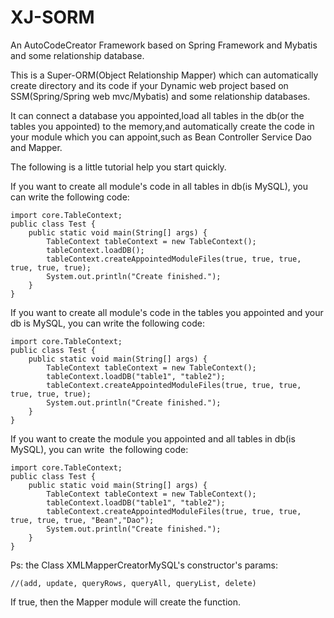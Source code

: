 # XJ-SORM

An AutoCodeCreator Framework based on Spring Framework and Mybatis and some relationship database.

This is a Super-ORM(Object Relationship Mapper) which can automatically create directory and its code if your Dynamic web project based on SSM(Spring/Spring web mvc/Mybatis) and some relationship databases.

It can connect a database you appointed,load all tables in the db(or the tables you appointed) to the memory,and automatically  create the code in your module which you can appoint,such as Bean Controller Service Dao and Mapper.

The following is a little tutorial help you start quickly.
    
If you want to create all module's code in all tables in db(is MySQL), you can write the following code:

	import core.TableContext;
	public class Test {
		public static void main(String[] args) {
			TableContext tableContext = new TableContext();
			tableContext.loadDB();
			tableContext.createAppointedModuleFiles(true, true, true, true, true, true);
			System.out.println("Create finished.");
		}
	}
   
   
If you want to create all module's code in the tables you appointed and your db is MySQL, you can write the following code:

	import core.TableContext;
	public class Test {
		public static void main(String[] args) {
			TableContext tableContext = new TableContext();
			tableContext.loadDB("table1", "table2");
			tableContext.createAppointedModuleFiles(true, true, true, true, true, true);
			System.out.println("Create finished.");
		}
	}

If you want to create the module you appointed and all tables in db(is MySQL), you can write  the following code:

	import core.TableContext;
	public class Test {
		public static void main(String[] args) {
			TableContext tableContext = new TableContext();
			tableContext.loadDB("table1", "table2");
			tableContext.createAppointedModuleFiles(true, true, true, true, true, true, "Bean","Dao");
			System.out.println("Create finished.");
		}
	}
 
Ps: the Class XMLMapperCreatorMySQL's constructor's params:

    //(add, update, queryRows, queryAll, queryList, delete)
    
If true, then the Mapper module will create the function.
